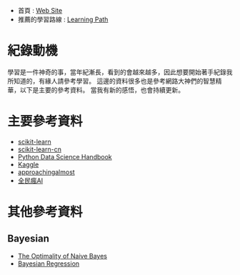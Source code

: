 
- 首頁 : [Web Site](https://tobytoy.github.io/OpenResource/)
- 推薦的學習路線 : [Learning Path](https://tobytoy.github.io/OpenResource/machine-learning(scikit-learn)/jupyter/簡介(Introduction)/learning_paths)

# 紀錄動機

學習是一件神奇的事，當年紀漸長，看到的會越來越多，因此想要開始著手紀錄我所知道的，有緣人請參考學習。
這邊的資料很多也是參考網路大神們的智慧精華，以下是主要的參考資料。
當我有新的感悟，也會持續更新。

# 主要參考資料

- [scikit-learn](https://scikit-learn.org/stable/index.html)
- [scikit-learn-cn](https://scikit-learn.org.cn/)
- [Python Data Science Handbook](https://colab.research.google.com/github/jakevdp/PythonDataScienceHandbook/blob/master/notebooks/Index.ipynb)
- [Kaggle](https://www.kaggle.com/learn)
- [approachingalmost](https://github.com/abhishekkrthakur/approachingalmost)
- [全民瘋AI](https://ithelp.ithome.com.tw/users/20107247/ironman/4723)

# 其他參考資料

## Bayesian

- [The Optimality of Naive Bayes](https://www.cs.unb.ca/~hzhang/publications/FLAIRS04ZhangH.pdf)
- [Bayesian Regression](https://www.jiqizhixin.com/articles/2018-04-25-3)
